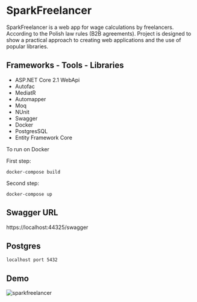 # SparkFreelancer

SparkFreelancer is a web app for wage calculations by freelancers. According to the Polish law rules (B2B agreements).
Project is designed to show a practical approach to creating web applications and the use of popular libraries.

## Frameworks - Tools - Libraries

* ASP.NET Core 2.1 WebApi
* Autofac
* MediatR
* Automapper
* Moq
* NUnit
* Swagger
* Docker
* PostgresSQL
* Entity Framework Core

To run on Docker

First step:
```
docker-compose build
```
Second step:
```
docker-compose up
```
## Swagger URL
https://localhost:44325/swagger
## Postgres
```
localhost port 5432
```
## Demo 
![sparkfreelancer](https://user-images.githubusercontent.com/9487450/45780351-b2a5f080-bc5d-11e8-8643-0d14970ba2e0.PNG)